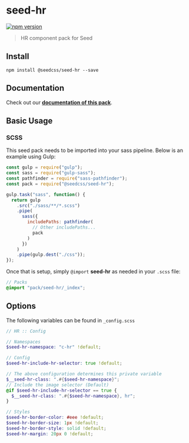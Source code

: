 # seed-hr

[![npm version](https://badge.fury.io/js/%40seedcss%2Fseed-hr.svg)](https://badge.fury.io/js/%40seedcss%2Fseed-hr)

> HR component pack for Seed

## Install

```
npm install @seedcss/seed-hr --save
```

## Documentation

Check out our **[documentation of this pack](http://developer.helpscout.net/seed/packs/seed-hr/)**.

## Basic Usage

### SCSS

This seed pack needs to be imported into your sass pipeline. Below is an example using Gulp:

```javascript
const gulp = require("gulp");
const sass = require("gulp-sass");
const pathfinder = require("sass-pathfinder");
const pack = require("@seedcss/seed-hr");

gulp.task("sass", function() {
  return gulp
    .src("./sass/**/*.scss")
    .pipe(
      sass({
        includePaths: pathfinder(
          // Other includePaths...
          pack
        )
      })
    )
    .pipe(gulp.dest("./css"));
});
```

Once that is setup, simply `@import` **seed-hr** as needed in your `.scss` file:

```scss
// Packs
@import "pack/seed-hr/_index";
```



## Options

The following variables can be found in `_config.scss`

```scss
// HR :: Config

// Namespaces
$seed-hr-namespace: "c-hr" !default;

// Config
$seed-hr-include-hr-selector: true !default;

// The above configuration determines this private variable
$__seed-hr-class: ".#{$seed-hr-namespace}";
// Include the image selector (Default)
@if $seed-hr-include-hr-selector == true {
  $__seed-hr-class: ".#{$seed-hr-namespace}, hr";
}

// Styles
$seed-hr-border-color: #eee !default;
$seed-hr-border-size: 1px !default;
$seed-hr-border-style: solid !default;
$seed-hr-margin: 20px 0 !default;

```